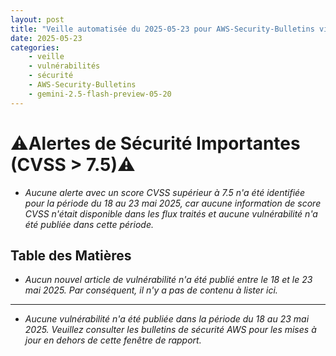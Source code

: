 ```yaml
---
layout: post
title: "Veille automatisée du 2025-05-23 pour AWS-Security-Bulletins via Gemini gemini-2.5-flash-preview-05-20"
date: 2025-05-23
categories:
    - veille
    - vulnérabilités
    - sécurité
    - AWS-Security-Bulletins
    - gemini-2.5-flash-preview-05-20
---
```

# ⚠️Alertes de Sécurité Importantes (CVSS > 7.5)⚠️

*   *Aucune alerte avec un score CVSS supérieur à 7.5 n'a été identifiée pour la période du 18 au 23 mai 2025, car aucune information de score CVSS n'était disponible dans les flux traités et aucune vulnérabilité n'a été publiée dans cette période.*

## Table des Matières

*   *Aucun nouvel article de vulnérabilité n'a été publié entre le 18 et le 23 mai 2025. Par conséquent, il n'y a pas de contenu à lister ici.*

---

*   *Aucune vulnérabilité n'a été publiée dans la période du 18 au 23 mai 2025. Veuillez consulter les bulletins de sécurité AWS pour les mises à jour en dehors de cette fenêtre de rapport.*